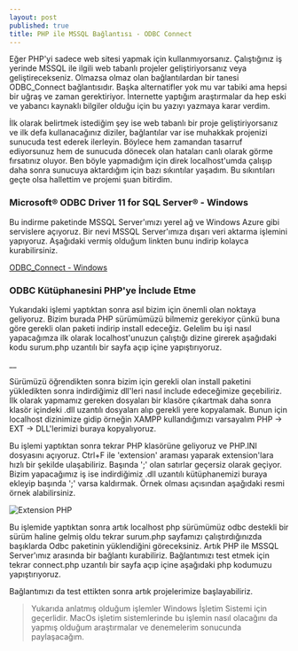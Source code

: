 ```yaml
---
layout: post
published: true
title: PHP ile MSSQL Bağlantısı - ODBC Connect
---
```

Eğer PHP'yi sadece web sitesi yapmak için kullanmıyorsanız. Çalıştığınız iş yerinde MSSQL ile ilgili web tabanlı projeler geliştiriyorsanız veya geliştirecekseniz. Olmazsa olmaz olan bağlantılardan bir tanesi ODBC_Connect bağlantısıdır. Başka alternatifler yok mu var tabiki ama hepsi bir uğraş ve zaman gerektiriyor. İnternette yaptığım araştırmalar da hep eski ve yabancı kaynaklı bilgiler olduğu için bu yazıyı yazmaya karar verdim.

İlk olarak belirtmek istediğim şey ise web tabanlı bir proje geliştiriyorsanız ve ilk defa kullanacağınız diziler, bağlantılar var ise muhakkak projenizi sunucuda test ederek ilerleyin. Böylece hem zamandan tasarruf ediyorsunuz hem de sunucuda dönecek olan hataları canlı olarak görme fırsatınız oluyor. Ben böyle yapmadığım için direk localhost'umda çalışıp daha sonra sunucuya aktardığım için bazı sıkıntılar yaşadım. Bu sıkıntıları geçte olsa hallettim ve projemi şuan bitirdim. 

### Microsoft® ODBC Driver 11 for SQL Server® - Windows

Bu indirme paketinde MSSQL Server'ımızı yerel ağ ve Windows Azure gibi servislere açıyoruz. Bir nevi MSSQL Server'ımıza dışarı veri aktarma işlemini yapıyoruz. Aşağıdaki vermiş olduğum linkten bunu indirip kolayca kurabilirsiniz.

[ODBC_Connect - Windows](https://www.microsoft.com/en-us/download/details.aspx?id=36434 "Php ile ODBC Bağlantısı")

### ODBC Kütüphanesini PHP'ye İnclude Etme

Yukarıdaki işlemi yaptıktan sonra asıl bizim için önemli olan noktaya geliyoruz. Bizim burada PHP sürümümüzü bilmemiz gerekiyor çünkü buna göre gerekli olan paketi indirip install edeceğiz. Gelelim bu işi nasıl yapacağımza ilk olarak localhost'unuzun çalıştığı dizine girerek aşağıdaki kodu surum.php uzantılı bir sayfa açıp içine yapıştırıyoruz.

__ <?php
__ phpinfo();
__ ?>

Sürümüzü öğrendikten sonra bizim için gerekli olan install paketini yükledikten sonra indirdiğimiz dll'leri nasıl include edeceğimize geçebiliriz. İlk olarak yapmamız gereken dosyaları bir klasöre çıkartmak daha sonra klasör içindeki .dll uzantılı dosyaları alıp gerekli yere kopyalamak. Bunun için localhost dizinimize gidip örneğin XAMPP kullandığımızı varsayalım PHP -> EXT -> DLL'lerimizi buraya kopyalıyoruz.

Bu işlemi yaptıktan sonra tekrar PHP klasörüne geliyoruz ve PHP.INI dosyasını açıyoruz. Ctrl+F ile 'extension' araması yaparak extension'lara hızlı bir şekilde ulaşabiliriz. Başında ';' olan satırlar geçersiz olarak geçiyor. Bizim yapacağımız iş ise indirdiğimiz .dll uzantılı kütüphanemizi buraya ekleyip başında ';' varsa kaldırmak. Örnek olması açısından aşağıdaki resmi örnek alabilirsiniz. 

![Extension PHP ]({{site.baseurl}}/https://i.hizliresim.com/LlnYYJ.png)

Bu işlemide yaptıktan sonra artık localhost php sürümümüz odbc destekli bir sürüm haline gelmiş oldu tekrar surum.php sayfamızı çalıştırdığınızda başıklarda Odbc paketinin yüklendiğini göreceksiniz. Artık PHP ile MSSQL Server'ımız arasında bir bağlantı kurabiliriz. Bağlantımızı test etmek için tekrar connect.php uzantılı bir sayfa açıp içine aşağıdaki php kodumuzu yapıştırıyoruz.

> <?php
> $baglanti = odbc_connect('DRIVER={SQL Server};SERVER=.\OZGUN;DATABASE=Deneme;',"Kullanıcıadi","Sifre");
> ?> 



Bağlantımızı da test ettikten sonra artık projelerimize başlayabiliriz. 


> Yukarıda anlatmış olduğum işlemler Windows İşletim Sistemi için geçerlidir. MacOs işletim sistemlerinde bu işlemin nasıl olacağını da yapmış olduğum araştırmalar ve denemelerim sonucunda paylaşacağım. 



